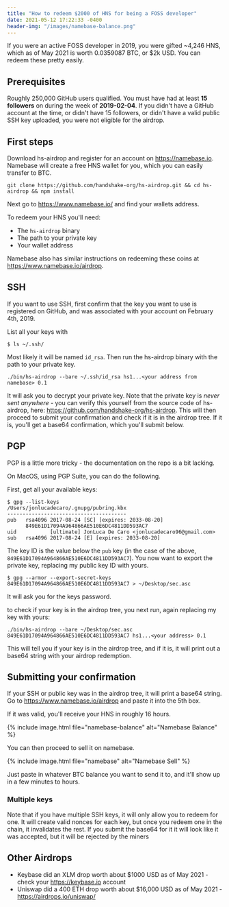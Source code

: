 ```yaml
---
title: "How to redeem $2000 of HNS for being a FOSS developer"
date: 2021-05-12 17:22:33 -0400
header-img: "/images/namebase-balance.png"
---
```


If you were an active FOSS developer in 2019, you were gifted \~4,246 HNS, which as of May 2021 is worth 0.0359087 BTC, or $2k USD. You can redeem these pretty easily.

## Prerequisites

Roughly 250,000 GitHub users qualified. You must have had at least **15 followers** on during the week of **2019-02-04**. If you didn't have a GitHub account at the time, or didn't have 15 followers, or didn't have a valid public SSH key uploaded, you were not eligible for the airdrop.

## First steps

Download hs-airdrop and register for an account on https://namebase.io. Namebase will create a free HNS wallet for you, which you can easily transfer to BTC.

```
git clone https://github.com/handshake-org/hs-airdrop.git && cd hs-airdrop && npm install
```

Next go to https://www.namebase.io/ and find your wallets address. 

To redeem your HNS you'll need:

* The `hs-airdrop` binary
* The path to your private key
* Your wallet address

Namebase also has similar instructions on redeeming these coins at https://www.namebase.io/airdrop.

## SSH

If you want to use SSH, first confirm that the key you want to use is registered on GitHub, and was associated with your account on February 4th, 2019.

List all your keys with 

```
$ ls ~/.ssh/
```

Most likely it will be named `id_rsa`. Then run the hs-airdrop binary with the path to your private key. 

```
./bin/hs-airdrop --bare ~/.ssh/id_rsa hs1...<your address from namebase> 0.1
```

It will ask you to decrypt your private key. Note that the private key is *never sent anywhere* - you can verify this yourself from the source code of hs-airdrop, here: https://github.com/handshake-org/hs-airdrop. This will then proceed to submit your confirmation and check if it is in the airdrop tree. If it is, you'll get a base64 confirmation, which you'll submit below.

## PGP

PGP is a little more tricky - the documentation on the repo is a bit lacking. 

On MacOS, using PGP Suite, you can do the following.

First, get all your available keys:

```
$ gpg --list-keys
/Users/jonlucadecaro/.gnupg/pubring.kbx
---------------------------------------
pub   rsa4096 2017-08-24 [SC] [expires: 2033-08-20]
      849E61D17094A964866AE510E6DC4811DD593AC7
uid           [ultimate] JonLuca De Caro <jonlucadecaro96@gmail.com>
sub   rsa4096 2017-08-24 [E] [expires: 2033-08-20]
```

The key ID is the value below the `pub` key (in the case of the above, `849E61D17094A964866AE510E6DC4811DD593AC7`). You now want to export the private key, replacing my public key ID with yours.

```
$ gpg --armor --export-secret-keys 849E61D17094A964866AE510E6DC4811DD593AC7 > ~/Desktop/sec.asc
```

It will ask you for the keys password. 

to check if your key is in the airdrop tree, you next run, again replacing my key with yours:

```
./bin/hs-airdrop --bare ~/Desktop/sec.asc 849E61D17094A964866AE510E6DC4811DD593AC7 hs1...<your address> 0.1
```

This will tell you if your key is in the airdrop tree, and if it is, it will print out a base64 string with your airdrop redemption. 


## Submitting your confirmation

If your SSH or public key was in the airdrop tree, it will print a base64 string. Go to https://www.namebase.io/airdrop and paste it into the 5th box.

If it was valid, you'll receive your HNS in roughly 16 hours. 

{% include image.html file="namebase-balance" alt="Namebase Balance" %}

You can then proceed to sell it on namebase.

{% include image.html file="namebase" alt="Namebase Sell" %}

Just paste in whatever BTC balance you want to send it to, and it'll show up in a few minutes to hours.

### Multiple keys

Note that if you have multiple SSH keys, it will only allow you to redeem for one. It will create valid nonces for each key, but once you redeem one in the chain, it invalidates the rest. If you submit the base64 for it it will look like it was accepted, but it will be rejected by the miners

## Other Airdrops

* Keybase did an XLM drop worth about $1000 USD as of May 2021 - check your https://keybase.io account
* Uniswap did a 400 ETH drop worth about $16,000 USD as of May 2021 - https://airdrops.io/uniswap/
